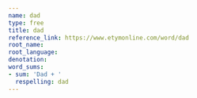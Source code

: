 ```yaml
---
name: dad
type: free
title: dad
reference_link: https://www.etymonline.com/word/dad
root_name: 
root_language: 
denotation: 
word_sums:
- sum: 'Dad + '
  respelling: dad
---
```

